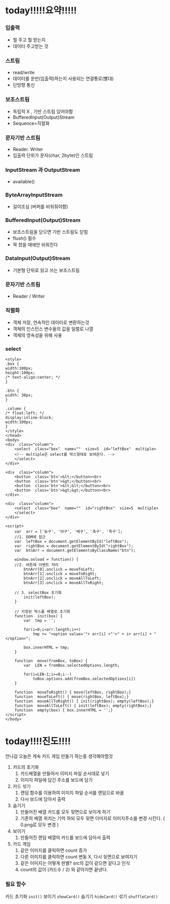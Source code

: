 

# today!!!!!요약!!!!!

### 입출력

- 뭘 주고 뭘 받는지
- 데이터 주고받는 것

### 스트림

- read/write 
- 데이터를 운반(입출력)하는지 사용되는 연결통로(빨대)
- 단방향 통신

### 보조스트림

- 독립적 X , 기반 스트림 있어야함
- BufferedInput(Output)Stream
- Sequence=직렬화

### 문자기반 스트림

- Reader. Writer
- 입출력 단위가 문자(char, 2byte)인 스트림


### InputStream 과 OutputStream

- available()

### ByteArrayInputStream

- 길이조심 (버퍼를 비워줘야함)

### BufferedInput(Output)Stream

- 보조스트림을 닫으면 기반 스트림도 닫힘
- flush() 필수
- 꽉 찼을 때에만 비워진다

### DataInput(Output)Stream

- 기본형 단위로 읽고 쓰는 보조스트림


### 문자기반 스트림

- Reader / Writer

### 직렬화

- 객체 저장, 연속적인 데이터로 변환하는것
- 객체의 인스턴스 변수들의 값을 일렬로 나열
- 객체의 영속성을 위해 사용

### select
```
<style>
.box {
width:100px;
height:100px;
/* text-align:center; */
}

.btn {
width: 30px;
}

.column {
/* float:left; */
display:inline-block;
width:100px;
}
</style>
</head>
<body>
<div  class="column">
	<select  class="box"  name=""  size=5  id="leftBox"  multiple>  
	<!-- multiple은 select를 박스형태로 보여준다. -->
	</select>
</div>

<div  class="column">
	<button  class='btn'>&lt;</button><br>
	<button  class='btn'>&gt;</button><br>
	<button  class='btn'>&lt;&lt;</button><br>
	<button  class='btn'>&gt;&gt;</button><br>
</div>

<div  class="column">
	<select  class="box"  name=""  id="rightBox"  size=5  multiple>
	</select>
</div>

<script>
	var  arr = ['농구', '야구', '배구', '축구', '족구'];
	//1. DOM에 접근
	var  leftBox = document.getElementById("leftBox");
	var  rightBox = document.getElementById("rightBox");
	var  btnArr = document.getElementsByClassName("btn");

	window.onload = function() {
	//2. 버튼에 이벤트 처리
		btnArr[0].onclick = moveToLeft;
		btnArr[1].onclick = moveToRight;
		btnArr[2].onclick = moveAllToLeft;
		btnArr[3].onclick = moveAllToRight;

	// 3. selectBox 초기화
		init(leftBox);
	}

	// 지정된 박스를 배열로 초기화
	function  init(box) {
		var  tmp = '';

		for(i=0;i<arr.length;i++)
			tmp += "<option value='"+ arr[i] +"'>" + i+ arr[i] + "</option>";
		
		box.innerHTML = tmp;
	}

	function  move(fromBox, toBox) {
		var  LEN = fromBox.selectedOptions.length;

		for(i=LEN-1;i>=0;i--)
			toBox.options.add(fromBox.selectedOptions[i])
	}

	function  moveToRight() { move(leftBox, rightBox);}
	function  moveToLeft() { move(rightBox, leftBox);}
	function  moveAllToRight() { init(rightBox); empty(leftBox);}
	function  moveAllToLeft() { init(leftBox); empty(rightBox);}
	function  empty(box) { box.innerHTML = '';}
</script>
</body>
```
# today!!!!진도!!!!
안나감
오늘은 계속 카드 게임 만들기 하는중
생각해야할것

1. 카드의 초기화
	1. 카드배열을 만들어서 이미지 파일 순서대로 넣기
	2. 이미지 파일에 담긴 주소를 보드에 담기
2. 카드 섞기
	1. 랜덤 함수를 이용하여 이미지 파일 순서를 랜덤으로 바꿈
	2. 다시 보드에 담아서 출력
3.  숨기기
	1. 만들어진 배열 카드를 모두 뒷면으로 보이게 하기
	2. 기존의 배열 위치는 기억 하되 모두 뒷면 이미지로 이미지주소를 변경 시킨다.
	(	0.png로 모두 변경 )
4. 보이기
	1. 만들어진 랜덤 배열의 카드를 보드에 담아서 출력
5. 카드 게임
	1. 같은 이미지를 클릭하면 count 증가
	2. 다른 이미지를 클릭하면 count 변동 X, 다시 뒷면으로 보여지기
	3. 같은 이미지는 어떻게 판별? src의 값이 같으면 같다고 인식
	4. count의 값이  (카드수 / 2) 와 같아지면 끝낸다.

### 필요 함수
카드 초기화
```init()```
보이기
```showCard()```
숨기기
```hideCard()```
섞기
```shuffleCard()```

<!--stackedit_data:
eyJoaXN0b3J5IjpbOTAyMzQwNzM1XX0=
-->